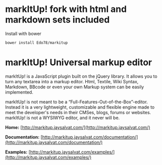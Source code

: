 markItUp! fork with html and markdown sets included
===================================================
Install with bower

`bower install Edo78/markitup`

markItUp! Universal markup editor
=================================

markItUp! is a JavaScript plugin built on the jQuery library. It allows you to turn any textarea into a markup editor. Html, Textile, Wiki Syntax, Markdown, BBcode or even your own Markup system can be easily implemented.

markItUp! is not meant to be a “Full-Features-Out-of-the-Box”-editor. Instead it is a very lightweight, customizable and flexible engine made to meet the developer's needs in their CMSes, blogs, forums or websites. markItUp! is not a WYSIWYG editor, and it never will be.

**Home:**
[http://markitup.jaysalvat.com/](http://markitup.jaysalvat.com/)

**Documentation:**
[http://markitup.jaysalvat.com/documentation/](http://markitup.jaysalvat.com/documentation/)

**Examples:**
[http://markitup.jaysalvat.com/examples/](http://markitup.jaysalvat.com/examples/)
